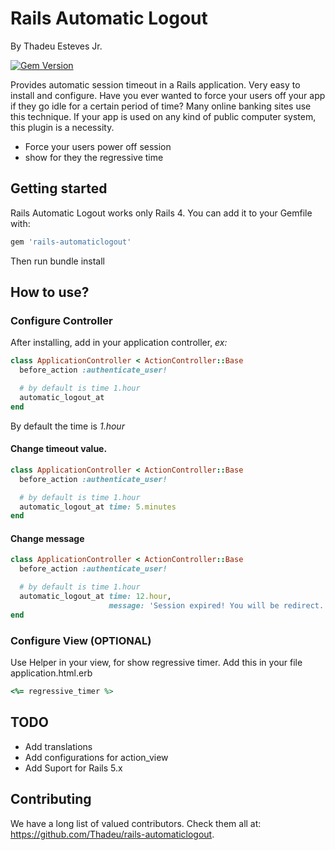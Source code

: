 # Rails Automatic Logout
By Thadeu Esteves Jr.

[![Gem Version](https://badge.fury.io/rb/rails-automaticlogout.svg)](https://badge.fury.io/rb/rails-automaticlogout)

Provides automatic session timeout in a Rails application. Very easy to install and configure. Have you ever wanted to force your users off your app if they go idle for a certain period of time? Many online banking sites use this technique. If your app is used on any kind of public computer system, this plugin is a necessity.

* Force your users power off session
* show for they the regressive time

## Getting started

Rails Automatic Logout works only Rails 4. You can add it to your Gemfile with:

```ruby
gem 'rails-automaticlogout'
```

Then run bundle install

## How to use?

### Configure Controller

After installing, add in your application controller, _ex:_

```ruby
class ApplicationController < ActionController::Base
  before_action :authenticate_user!

  # by default is time 1.hour
  automatic_logout_at
end
```

By default the time is _1.hour_

#### Change timeout value.

```ruby
class ApplicationController < ActionController::Base
  before_action :authenticate_user!

  # by default is time 1.hour
  automatic_logout_at time: 5.minutes
end
```

#### Change message

```ruby
class ApplicationController < ActionController::Base
  before_action :authenticate_user!

  # by default is time 1.hour
  automatic_logout_at time: 12.hour,
                      message: 'Session expired! You will be redirect.'
end
```

### Configure View (OPTIONAL)

Use Helper in your view, for show regressive timer. Add this in your file application.html.erb

```ruby
<%= regressive_timer %>
```

## TODO
* Add translations
* Add configurations for action_view
* Add Suport for Rails 5.x


## Contributing

We have a long list of valued contributors. Check them all at: https://github.com/Thadeu/rails-automaticlogout.
